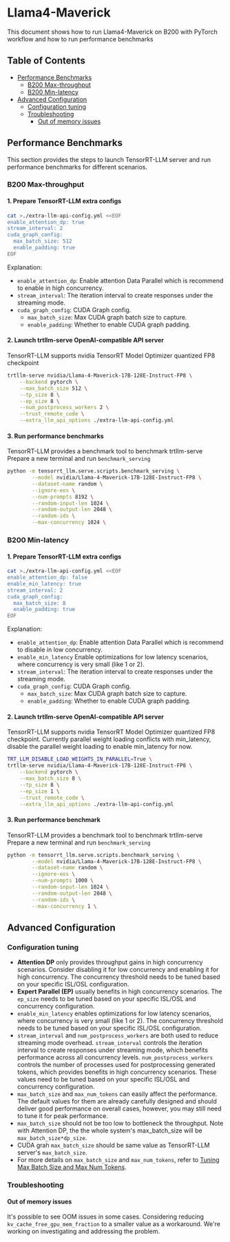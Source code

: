 # Llama4-Maverick

This document shows how to run Llama4-Maverick on B200 with PyTorch workflow and how to run performance benchmarks


## Table of Contents

- [Performance Benchmarks](#performance-benchmarks)
  - [B200 Max-throughput](#b200-max-throughput)
  - [B200 Min-latency](#b200-min-latency)
- [Advanced Configuration](#advanced-configuration)
  - [Configuration tuning](#configuration-tuning)
  - [Troubleshooting](#troubleshooting)
    - [Out of memory issues](#out-of-memory-issues)


## Performance Benchmarks

This section provides the steps to launch TensorRT-LLM server and run performance benchmarks for different scenarios.


### B200 Max-throughput


#### 1. Prepare TensorRT-LLM extra configs
```bash
cat >./extra-llm-api-config.yml <<EOF
enable_attention_dp: true
stream_interval: 2
cuda_graph_config:
  max_batch_size: 512
  enable_padding: true
EOF
```
Explanation:
- `enable_attention_dp`: Enable attention Data Parallel which is recommend to enable in high concurrency.
- `stream_interval`: The iteration interval to create responses under the streaming mode.
- `cuda_graph_config`: CUDA Graph config.
  - `max_batch_size`: Max CUDA graph batch size to capture.
  - `enable_padding`: Whether to enable CUDA graph padding.


#### 2. Launch trtllm-serve OpenAI-compatible API server
TensorRT-LLM supports nvidia TensorRT Model Optimizer quantized FP8 checkpoint
``` bash
trtllm-serve nvidia/Llama-4-Maverick-17B-128E-Instruct-FP8 \
    --backend pytorch \
    --max_batch_size 512 \
    --tp_size 8 \
    --ep_size 8 \
    --num_postprocess_workers 2 \
    --trust_remote_code \
    --extra_llm_api_options ./extra-llm-api-config.yml
```


#### 3. Run performance benchmarks
TensorRT-LLM provides a benchmark tool to benchmark trtllm-serve
Prepare a new terminal and run `benchmark_serving`
```bash
python -m tensorrt_llm.serve.scripts.benchmark_serving \
        --model nvidia/Llama-4-Maverick-17B-128E-Instruct-FP8 \
        --dataset-name random \
        --ignore-eos \
        --num-prompts 8192 \
        --random-input-len 1024 \
        --random-output-len 2048 \
        --random-ids \
        --max-concurrency 1024 \
```


### B200 Min-latency


#### 1. Prepare TensorRT-LLM extra configs
```bash
cat >./extra-llm-api-config.yml <<EOF
enable_attention_dp: false
enable_min_latency: true
stream_interval: 2
cuda_graph_config:
  max_batch_size: 8
  enable_padding: true
EOF
```
Explanation:
- `enable_attention_dp`: Enable attention Data Parallel which is recommend to disable in low concurrency.
- `enable_min_latency` Enable optimizations for low latency scenarios, where concurrency is very small (like 1 or 2).
- `stream_interval`: The iteration interval to create responses under the streaming mode.
- `cuda_graph_config`: CUDA Graph config.
  - `max_batch_size`: Max CUDA graph batch size to capture.
  - `enable_padding`: Whether to enable CUDA graph padding.


#### 2. Launch trtllm-serve OpenAI-compatible API server
TensorRT-LLM supports nvidia TensorRT Model Optimizer quantized FP8 checkpoint.
Currently parallel weight loading conflicts with min_latency, disable the parallel weight loading to enable min_latency for now.
``` bash
TRT_LLM_DISABLE_LOAD_WEIGHTS_IN_PARALLEL=True \
trtllm-serve nvidia/Llama-4-Maverick-17B-128E-Instruct-FP8 \
    --backend pytorch \
    --max_batch_size 8 \
    --tp_size 8 \
    --ep_size 1 \
    --trust_remote_code \
    --extra_llm_api_options ./extra-llm-api-config.yml
```


#### 3. Run performance benchmark
TensorRT-LLM provides a benchmark tool to benchmark trtllm-serve
Prepare a new terminal and run `benchmark_serving`
```bash
python -m tensorrt_llm.serve.scripts.benchmark_serving \
        --model nvidia/Llama-4-Maverick-17B-128E-Instruct-FP8 \
        --dataset-name random \
        --ignore-eos \
        --num-prompts 1000 \
        --random-input-len 1024 \
        --random-output-len 2048 \
        --random-ids \
        --max-concurrency 1 \
```

## Advanced Configuration

### Configuration tuning

- **Attention DP** only provides throughput gains in high concurrency scenarios. Consider disabling it for low concurrency and enabling it for high concurrency. The concurrency threshold needs to be tuned based on your specific ISL/OSL configuration.
- **Expert Parallel (EP)** usually benefits in high concurrency scenarios. The `ep_size` needs to be tuned based on your specific ISL/OSL and concurrency configuration.
- `enable_min_latency` enables optimizations for low latency scenarios, where concurrency is very small (like 1 or 2). The concurrency threshold needs to be tuned based on your specific ISL/OSL configuration.
- `stream_interval` and `num_postprocess_workers` are both used to reduce streaming mode overhead. `stream_interval` controls the iteration interval to create responses under streaming mode, which benefits performance across all concurrency levels. `num_postprocess_workers` controls the number of processes used for postprocessing generated tokens, which provides benefits in high concurrency scenarios. These values need to be tuned based on your specific ISL/OSL and concurrency configuration.
- `max_batch_size` and `max_num_tokens` can easily affect the performance. The default values for them are already carefully designed and should deliver good performance on overall cases, however, you may still need to tune it for peak performance.
- `max_batch_size` should not be too low to bottleneck the throughput. Note with Attention DP, the the whole system's max_batch_size will be `max_batch_size*dp_size`.
- CUDA grah `max_batch_size` should be same value as TensorRT-LLM server's `max_batch_size`.
- For more details on `max_batch_size` and `max_num_tokens`, refer to [Tuning Max Batch Size and Max Num Tokens](../performance/performance-tuning-guide/tuning-max-batch-size-and-max-num-tokens.md).

### Troubleshooting

#### Out of memory issues

It's possible to see OOM issues in some cases. Considering reducing `kv_cache_free_gpu_mem_fraction` to a smaller value as a workaround. We're working on investigating and addressing the problem.
